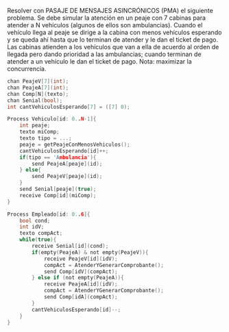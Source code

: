 Resolver con PASAJE DE MENSAJES ASINCRÓNICOS (PMA) el siguiente problema. Se debe simular la atención en un peaje con 7 cabinas para atender a N vehículos (algunos de ellos son ambulancias). Cuando el vehículo llega al peaje se dirige a la cabina con menos vehículos esperando y se queda ahí hasta que lo terminan de atender y le dan el ticket de pago. Las cabinas atienden a los vehículos que van a ella de acuerdo al orden de llegada pero dando prioridad a las ambulancias; cuando terminan de atender a un vehículo le dan el ticket de pago. Nota: maximizar la concurrencia.

``` C
chan PeajeV[7](int);
chan PeajeA[7](int);
chan Comp[N](texto);
chan Senial(bool);
int cantVehiculosEsperando[7] = ([7] 0);

Process Vehiculo[id: 0..N-1]{
    int peaje;   
    texto miComp;
    texto tipo = ...;
    peaje = getPeajeConMenosVehiculos();
    cantVehiculosEsperando[id]++;
    if(tipo == 'Ambulancia'){
        send PeajeA[peaje](id);
    } else{
        send PeajeV[peaje](id);
    }
    send Senial[peaje](true);
    receive Comp[id](miComp);
}

Process Empleado[id: 0..6]{
    bool cond;
    int idV;
    texto compAct;
    while(true){
        receive Senial[id](cond);
        if(empty(PeajeA) & not empty(PeajeV)){
            receive PeajeV[id](idV);
            compAct = AtenderYGenerarComprobante();
            send Comp[idV](compAct);
        } else if (not empty(PeajeA)){
            receive PeajeA[id](idV);
            compAct = AtenderYGenerarComprobante();
            send Comp[idA](compAct);
        }
        cantVehiculosEsperando[id]--;
    }
}



```